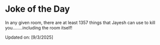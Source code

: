 # Joke of the Day

<!-- #joke -->
In any given room, there are at least 1357 things that Jayesh can use to kill you........including the room itself!

Updated on: [9/3/2025]
<!-- #jokeEnd -->